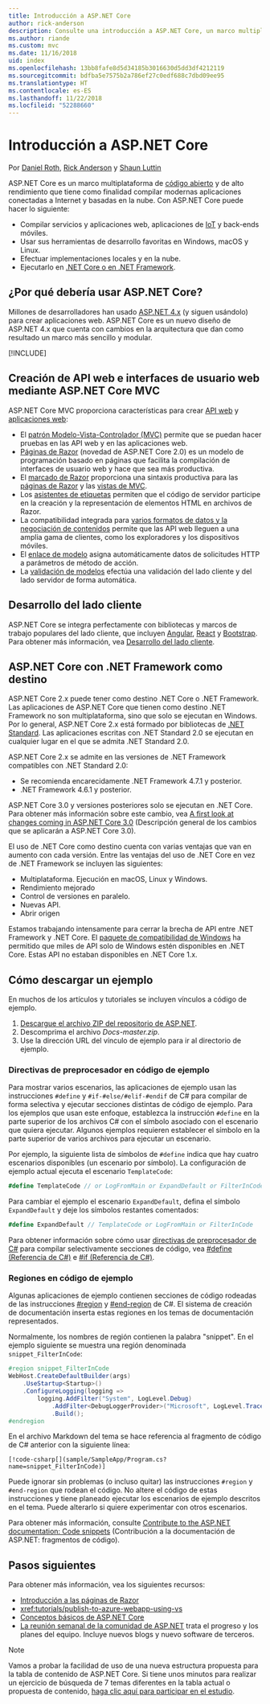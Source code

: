 ```yaml
---
title: Introducción a ASP.NET Core
author: rick-anderson
description: Consulte una introducción a ASP.NET Core, un marco multiplataforma de código abierto y de alto rendimiento que tiene como finalidad compilar modernas aplicaciones conectadas a Internet y basadas en la nube.
ms.author: riande
ms.custom: mvc
ms.date: 11/16/2018
uid: index
ms.openlocfilehash: 13bb8fafe8d5d34185b3016630d5dd3df4212119
ms.sourcegitcommit: bdfba5e7575b2a786ef27c0edf688c7dbd09ee95
ms.translationtype: HT
ms.contentlocale: es-ES
ms.lasthandoff: 11/22/2018
ms.locfileid: "52288660"
---
```

# <a name="introduction-to-aspnet-core"></a>Introducción a ASP.NET Core

Por [Daniel Roth](https://github.com/danroth27), [Rick Anderson](https://twitter.com/RickAndMSFT) y [Shaun Luttin](https://twitter.com/dicshaunary)

ASP.NET Core es un marco multiplataforma de [código abierto](https://github.com/aspnet/home) y de alto rendimiento que tiene como finalidad compilar modernas aplicaciones conectadas a Internet y basadas en la nube. Con ASP.NET Core puede hacer lo siguiente:

* Compilar servicios y aplicaciones web, aplicaciones de [IoT](https://www.microsoft.com/internet-of-things/) y back-ends móviles.
* Usar sus herramientas de desarrollo favoritas en Windows, macOS y Linux.
* Efectuar implementaciones locales y en la nube.
* Ejecutarlo en [.NET Core o en .NET Framework](/dotnet/articles/standard/choosing-core-framework-server).

## <a name="why-use-aspnet-core"></a>¿Por qué debería usar ASP.NET Core?

Millones de desarrolladores han usado [ASP.NET 4.x](/aspnet/overview) (y siguen usándolo) para crear aplicaciones web. ASP.NET Core es un nuevo diseño de ASP.NET 4.x que cuenta con cambios en la arquitectura que dan como resultado un marco más sencillo y modular.

[!INCLUDE[](~/includes/benefits.md)]

## <a name="build-web-apis-and-web-ui-using-aspnet-core-mvc"></a>Creación de API web e interfaces de usuario web mediante ASP.NET Core MVC

ASP.NET Core MVC proporciona características para crear [API web](xref:tutorials/first-web-api) y [aplicaciones web](xref:tutorials/razor-pages/index):

* El [patrón Modelo-Vista-Controlador (MVC)](xref:mvc/overview) permite que se puedan hacer pruebas en las API web y en las aplicaciones web.
* [Páginas de Razor](xref:razor-pages/index) (novedad de ASP.NET Core 2.0) es un modelo de programación basado en páginas que facilita la compilación de interfaces de usuario web y hace que sea más productiva.
* El [marcado de Razor](xref:mvc/views/razor) proporciona una sintaxis productiva para las [páginas de Razor](xref:razor-pages/index) y las [vistas de MVC](xref:mvc/views/overview).
* Los [asistentes de etiquetas](xref:mvc/views/tag-helpers/intro) permiten que el código de servidor participe en la creación y la representación de elementos HTML en archivos de Razor.
* La compatibilidad integrada para [varios formatos de datos y la negociación de contenidos](xref:web-api/advanced/formatting) permite que las API web lleguen a una amplia gama de clientes, como los exploradores y los dispositivos móviles.
* El [enlace de modelo](xref:mvc/models/model-binding) asigna automáticamente datos de solicitudes HTTP a parámetros de método de acción.
* La [validación de modelos](xref:mvc/models/validation) efectúa una validación del lado cliente y del lado servidor de forma automática.

## <a name="client-side-development"></a>Desarrollo del lado cliente

ASP.NET Core se integra perfectamente con bibliotecas y marcos de trabajo populares del lado cliente, que incluyen [Angular](xref:spa/angular), [React](xref:spa/react) y [Bootstrap](https://getbootstrap.com/). Para obtener más información, vea [Desarrollo del lado cliente](xref:client-side/index).

<a name="target-framework"></a>

## <a name="aspnet-core-targeting-net-framework"></a>ASP.NET Core con .NET Framework como destino

ASP.NET Core 2.x puede tener como destino .NET Core o .NET Framework. Las aplicaciones de ASP.NET Core que tienen como destino .NET Framework no son multiplataforma, sino que solo se ejecutan en Windows. Por lo general, ASP.NET Core 2.x está formado por bibliotecas de [.NET Standard](/dotnet/standard/net-standard). Las aplicaciones escritas con .NET Standard 2.0 se ejecutan en cualquier lugar en el que se admita .NET Standard 2.0.

ASP.NET Core 2.x se admite en las versiones de .NET Framework compatibles con .NET Standard 2.0:

* Se recomienda encarecidamente .NET Framework 4.7.1 y posterior.
* .NET Framework 4.6.1 y posterior.

ASP.NET Core 3.0 y versiones posteriores solo se ejecutan en .NET Core. Para obtener más información sobre este cambio, vea [A first look at changes coming in ASP.NET Core 3.0](https://blogs.msdn.microsoft.com/webdev/2018/10/29/a-first-look-at-changes-coming-in-asp-net-core-3-0/) (Descripción general de los cambios que se aplicarán a ASP.NET Core 3.0).

El uso de .NET Core como destino cuenta con varias ventajas que van en aumento con cada versión. Entre las ventajas del uso de .NET Core en vez de .NET Framework se incluyen las siguientes:

* Multiplataforma. Ejecución en macOS, Linux y Windows.
* Rendimiento mejorado
* Control de versiones en paralelo.
* Nuevas API.
* Abrir origen

Estamos trabajando intensamente para cerrar la brecha de API entre .NET Framework y .NET Core. El [paquete de compatibilidad de Windows](/dotnet/core/porting/windows-compat-pack) ha permitido que miles de API solo de Windows estén disponibles en .NET Core. Estas API no estaban disponibles en .NET Core 1.x.

## <a name="how-to-download-a-sample"></a>Cómo descargar un ejemplo

En muchos de los artículos y tutoriales se incluyen vínculos a código de ejemplo.

1. [Descargue el archivo ZIP del repositorio de ASP.NET](https://codeload.github.com/aspnet/Docs/zip/master).
1. Descomprima el archivo *Docs-master.zip*.
1. Use la dirección URL del vínculo de ejemplo para ir al directorio de ejemplo.

### <a name="preprocessor-directives-in-sample-code"></a>Directivas de preprocesador en código de ejemplo

Para mostrar varios escenarios, las aplicaciones de ejemplo usan las instrucciones `#define` y `#if-#else/#elif-#endif` de C# para compilar de forma selectiva y ejecutar secciones distintas de código de ejemplo. Para los ejemplos que usan este enfoque, establezca la instrucción `#define` en la parte superior de los archivos C# con el símbolo asociado con el escenario que quiera ejecutar. Algunos ejemplos requieren establecer el símbolo en la parte superior de varios archivos para ejecutar un escenario.

Por ejemplo, la siguiente lista de símbolos de `#define` indica que hay cuatro escenarios disponibles (un escenario por símbolo). La configuración de ejemplo actual ejecuta el escenario `TemplateCode`:

```csharp
#define TemplateCode // or LogFromMain or ExpandDefault or FilterInCode
```

Para cambiar el ejemplo el escenario `ExpandDefault`, defina el símbolo `ExpandDefault` y deje los símbolos restantes comentados:

```csharp
#define ExpandDefault // TemplateCode or LogFromMain or FilterInCode
```

Para obtener información sobre cómo usar [directivas de preprocesador de C#](/dotnet/csharp/language-reference/preprocessor-directives/) para compilar selectivamente secciones de código, vea [#define (Referencia de C#)](/dotnet/csharp/language-reference/preprocessor-directives/preprocessor-define) e [#if (Referencia de C#)](/dotnet/csharp/language-reference/preprocessor-directives/preprocessor-if).

### <a name="regions-in-sample-code"></a>Regiones en código de ejemplo

Algunas aplicaciones de ejemplo contienen secciones de código rodeadas de las instrucciones [#region](/dotnet/csharp/language-reference/preprocessor-directives/preprocessor-region) y [#end-region](/dotnet/csharp/language-reference/preprocessor-directives/preprocessor-endregion) de C#. El sistema de creación de documentación inserta estas regiones en los temas de documentación representados.  

Normalmente, los nombres de región contienen la palabra "snippet". En el ejemplo siguiente se muestra una región denominada `snippet_FilterInCode`:

```csharp
#region snippet_FilterInCode
WebHost.CreateDefaultBuilder(args)
    .UseStartup<Startup>()
    .ConfigureLogging(logging =>
        logging.AddFilter("System", LogLevel.Debug)
            .AddFilter<DebugLoggerProvider>("Microsoft", LogLevel.Trace))
            .Build();
#endregion
```

En el archivo Markdown del tema se hace referencia al fragmento de código de C# anterior con la siguiente línea:

```
[!code-csharp[](sample/SampleApp/Program.cs?name=snippet_FilterInCode)]
```

Puede ignorar sin problemas (o incluso quitar) las instrucciones `#region` y `#end-region` que rodean el código. No altere el código de estas instrucciones y tiene planeado ejecutar los escenarios de ejemplo descritos en el tema. Puede alterarlo si quiere experimentar con otros escenarios.

Para obtener más información, consulte [Contribute to the ASP.NET documentation: Code snippets](https://github.com/aspnet/Docs/blob/master/CONTRIBUTING.md#code-snippets) (Contribución a la documentación de ASP.NET: fragmentos de código).

## <a name="next-steps"></a>Pasos siguientes

Para obtener más información, vea los siguientes recursos:

* [Introducción a las páginas de Razor](xref:tutorials/razor-pages/razor-pages-start)
* <xref:tutorials/publish-to-azure-webapp-using-vs>
* [Conceptos básicos de ASP.NET Core](xref:fundamentals/index)
* [La reunión semanal de la comunidad de ASP.NET](https://live.asp.net/) trata el progreso y los planes del equipo. Incluye nuevos blogs y nuevo software de terceros.

> [!NOTE]
> Vamos a probar la facilidad de uso de una nueva estructura propuesta para la tabla de contenido de ASP.NET Core.  Si tiene unos minutos para realizar un ejercicio de búsqueda de 7 temas diferentes en la tabla actual o propuesta de contenido, [haga clic aquí para participar en el estudio](https://dpk4xbh5.optimalworkshop.com/treejack/rps16hd5).